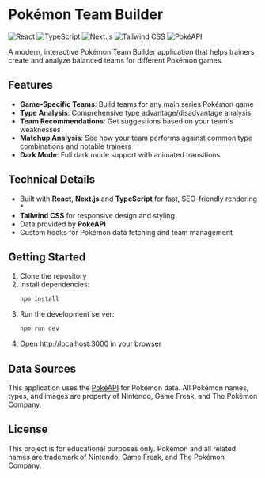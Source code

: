 # Pokémon Team Builder

![React](https://img.shields.io/badge/React-20232A?style=for-the-badge&logo=react&logoColor=61DAFB)
![TypeScript](https://img.shields.io/badge/TypeScript-007ACC?style=for-the-badge&logo=typescript&logoColor=white)
![Next.js](https://img.shields.io/badge/Next.js-000000?style=for-the-badge&logo=next.js&logoColor=white)
![Tailwind CSS](https://img.shields.io/badge/Tailwind_CSS-38B2AC?style=for-the-badge&logo=tailwind-css&logoColor=white)
![PokéAPI](https://img.shields.io/badge/PokéAPI-EF5350?style=for-the-badge&logo=pokemon&logoColor=white)

A modern, interactive Pokémon Team Builder application that helps trainers create and analyze balanced teams for different Pokémon games.

## Features

- **Game-Specific Teams**: Build teams for any main series Pokémon game
- **Type Analysis**: Comprehensive type advantage/disadvantage analysis
- **Team Recommendations**: Get suggestions based on your team's weaknesses
- **Matchup Analysis**: See how your team performs against common type combinations and notable trainers
- **Dark Mode**: Full dark mode support with animated transitions


## Technical Details

- Built with **React**, **Next.js** and **TypeScript** for fast, SEO-friendly rendering *
- **Tailwind CSS** for responsive design and styling
- Data provided by **PokéAPI**
- Custom hooks for Pokémon data fetching and team management

## Getting Started

1. Clone the repository
2. Install dependencies:
   ```bash
   npm install
   ```
3. Run the development server:
   ```bash
   npm run dev
   ```
4. Open [http://localhost:3000](http://localhost:3000) in your browser

## Data Sources

This application uses the [PokéAPI](https://pokeapi.co/) for Pokémon data. All Pokémon names, types, and images are property of Nintendo, Game Freak, and The Pokémon Company.

## License

This project is for educational purposes only. Pokémon and all related names are trademark of Nintendo, Game Freak, and The Pokémon Company.